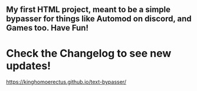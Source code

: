 My first HTML project, meant to be a simple bypasser for things like Automod on discord, and Games too.
Have Fun!
--
# Check the Changelog to see new updates!
https://kinghomoerectus.github.io/text-bypasser/
